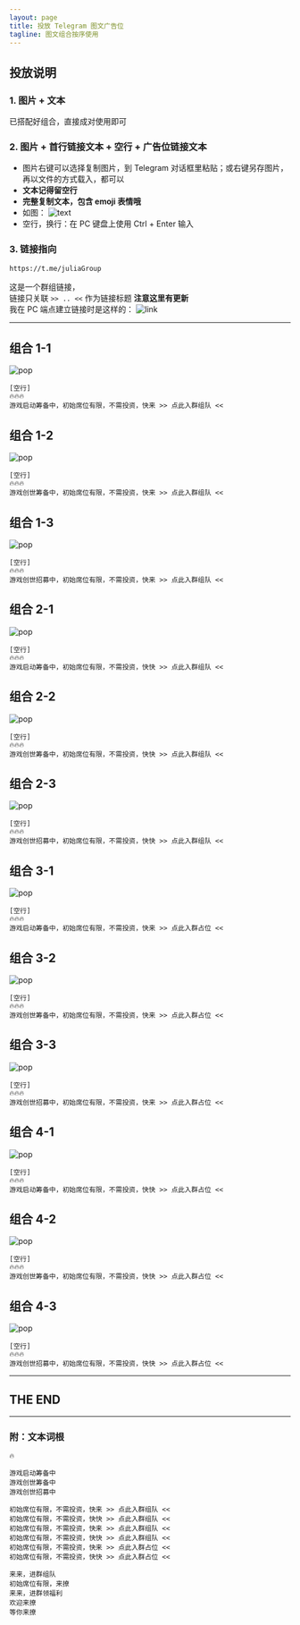 ```yaml
---
layout: page
title: 投放 Telegram 图文广告位
tagline: 图文组合按序使用
---
```



## 投放说明


### 1. 图片 + 文本

已搭配好组合，直接成对使用即可


### 2. 图片 + 首行链接文本 + 空行 + 广告位链接文本

- 图片右键可以选择复制图片，到 Telegram 对话框里粘贴；或右键另存图片，再以文件的方式载入，都可以
- **文本记得留空行**
- **完整复制文本，包含 emoji 表情哦**
- 如图：
  ![text](/assets/pops/cindy_text1.png)
- 空行，换行：在 PC 键盘上使用 Ctrl + Enter 输入


### 3. 链接指向

```markdown
https://t.me/juliaGroup
```

这是一个群组链接，<br>
链接只关联 `>> .. <<` 作为链接标题 **注意这里有更新**<br>
我在 PC 端点建立链接时是这样的：
![link](/assets/pops/cindy_link1.png)



---

## 组合 1-1

![pop](/assets/pops/cindyA1.jpg)

```text
[空行]
🔥🔥🔥
游戏启动筹备中，初始席位有限，不需投资，快来 >> 点此入群组队 <<
```


## 组合 1-2

![pop](/assets/pops/cindyA2.jpg)

```text
[空行]
🔥🔥🔥
游戏创世筹备中，初始席位有限，不需投资，快来 >> 点此入群组队 <<
```


## 组合 1-3

![pop](/assets/pops/cindyA3.jpg)

```text
[空行]
🔥🔥🔥
游戏创世招募中，初始席位有限，不需投资，快来 >> 点此入群组队 <<
```



## 组合 2-1

![pop](/assets/pops/cindyB1.jpg)

```text
[空行]
🔥🔥🔥
游戏启动筹备中，初始席位有限，不需投资，快快 >> 点此入群组队 <<
```


## 组合 2-2

![pop](/assets/pops/cindyB2.jpg)

```text
[空行]
🔥🔥🔥
游戏创世筹备中，初始席位有限，不需投资，快快 >> 点此入群组队 <<
```


## 组合 2-3

![pop](/assets/pops/cindyB3.jpg)

```text
[空行]
🔥🔥🔥
游戏创世招募中，初始席位有限，不需投资，快快 >> 点此入群组队 <<
```





## 组合 3-1

![pop](/assets/pops/cindyC1.jpg)

```text
[空行]
🔥🔥🔥
游戏启动筹备中，初始席位有限，不需投资，快来 >> 点此入群占位 <<
```


## 组合 3-2

![pop](/assets/pops/cindyC2.jpg)

```text
[空行]
🔥🔥🔥
游戏创世筹备中，初始席位有限，不需投资，快来 >> 点此入群占位 <<
```


## 组合 3-3

![pop](/assets/pops/cindyC3.jpg)

```text
[空行]
🔥🔥🔥
游戏创世招募中，初始席位有限，不需投资，快来 >> 点此入群占位 <<
```




## 组合 4-1

![pop](/assets/pops/cindyD1.jpg)

```text
[空行]
🔥🔥🔥
游戏启动筹备中，初始席位有限，不需投资，快快 >> 点此入群占位 <<
```


## 组合 4-2

![pop](/assets/pops/cindyD2.jpg)

```text
[空行]
🔥🔥🔥
游戏创世筹备中，初始席位有限，不需投资，快快 >> 点此入群占位 <<
```


## 组合 4-3

![pop](/assets/pops/cindyD3.jpg)

```text
[空行]
🔥🔥🔥
游戏创世招募中，初始席位有限，不需投资，快快 >> 点此入群占位 <<
```


---

## THE END

---

### 附：文本词根

```text
🔥

游戏启动筹备中
游戏创世筹备中
游戏创世招募中

初始席位有限，不需投资，快来 >> 点此入群组队 <<
初始席位有限，不需投资，快快 >> 点此入群组队 <<
初始席位有限，不需投资，快来 >> 点此入群组队 <<
初始席位有限，不需投资，快快 >> 点此入群组队 <<
初始席位有限，不需投资，快来 >> 点此入群占位 <<
初始席位有限，不需投资，快快 >> 点此入群占位 <<

来来，进群组队
初始席位有限，来撩
来来，进群领福利
欢迎来撩
等你来撩
```
